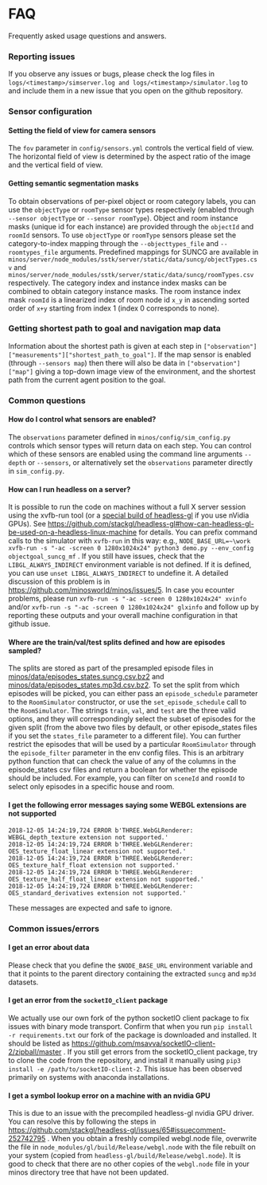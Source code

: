 # FAQ

Frequently asked usage questions and answers.

### Reporting issues

If you observe any issues or bugs, please check the log files in `logs/<timestamp>/simserver.log and logs/<timestamp>/simulator.log` to and include them in a new issue that you open on the github repository.

### Sensor configuration

#### Setting the field of view for camera sensors
The `fov` parameter in `config/sensors.yml` controls the vertical field of view.  The horizontal field of view is determined by the aspect ratio of the image and the vertical field of view.

#### Getting semantic segmentation masks
To obtain observations of per-pixel object or room category labels, you can use the `objectType` or `roomType` sensor types respectively (enabled through `--sensor objectType` or `--sensor roomType`).  Object and room instance masks (unique id for each instance) are provided through the `objectId` and `roomId` sensors.  To use `objectType` or `roomType` sensors please set the category-to-index mapping through the `--objecttypes_file` and `--roomtypes_file` arguments.  Predefined mappings for SUNCG are available in `minos/server/node_modules/sstk/server/static/data/suncg/objectTypes.csv` and `minos/server/node_modules/sstk/server/static/data/suncg/roomTypes.csv` respectively.  The category index and instance index masks can be combined to obtain category instance masks.  The room instance index mask `roomId` is a linearized index of room node id `x_y` in ascending sorted order of `x+y` starting from index 1 (index 0 corresponds to none).

### Getting shortest path to goal and navigation map data
Information about the shortest path is given at each step in `["observation"]["measurements"]["shortest_path_to_goal"]`.  If the map sensor is enabled (through `--sensors map`) then there will also be data in `["observation"]["map"]` giving a top-down image view of the environment, and the shortest path from the current agent position to the goal.

### Common questions

#### How do I control what sensors are enabled?
The `observations` parameter defined in `minos/config/sim_config.py` controls which sensor types will return data on each step.  You can control which of these sensors are enabled using the command line arguments `--depth` or `--sensors`, or alternatively set the `observations` parameter directly in `sim_config.py`.

#### How can I run headless on a server?
It is possible to run the code on machines without a full X server session using the xvfb-run tool (or a [special build of headless-gl](https://github.com/smartscenes/sstk/wiki/Headless-Rendering#using-forked-headless-gl-with-egl-support) if you use nVidia GPUs). See https://github.com/stackgl/headless-gl#how-can-headless-gl-be-used-on-a-headless-linux-machine for details. You can prefix command calls to the simulator with `xvfb-run` in this way: e.g., `NODE_BASE_URL=~\work xvfb-run -s "-ac -screen 0 1280x1024x24" python3 demo.py --env_config objectgoal_suncg_mf` . If you still have issues, check that the `LIBGL_ALWAYS_INDIRECT` environment variable is not defined. If it is defined, you can use `unset LIBGL_ALWAYS_INDIRECT` to undefine it.  A detailed discussion of this problem is in https://github.com/minosworld/minos/issues/5. In case you ecounter problems, please run `xvfb-run -s "-ac -screen 0 1280x1024x24" xvinfo` and/or `xvfb-run -s "-ac -screen 0 1280x1024x24" glxinfo` and follow up by reporting these outputs and your overall machine configuration in that github issue.


#### Where are the train/val/test splits defined and how are episodes sampled?
The splits are stored as part of the presampled episode files in [minos/data/episodes_states.suncg.csv.bz2](https://github.com/minosworld/minos/blob/master/minos/data/episode_states.suncg.csv.bz2) and [minos/data/episodes_states.mp3d.csv.bz2](https://github.com/minosworld/minos/blob/master/minos/data/episode_states.mp3d.csv.bz2).  To set the split from which episodes will be picked, you can either pass an `episode_schedule` parameter to the `RoomSimulator` constructor, or use the `set_episode_schedule` call to the `RoomSimulator`.  The strings `train`, `val`, and `test` are the three valid options, and they will correspondingly select the subset of episodes for the given split (from the above two files by default, or other episode_states files if you set the `states_file` parameter to a different file).  You can further restrict the episodes that will be used by a particular `RoomSimulator` through the `episode_filter` parameter in the env config files.  This is an arbitrary python function that can check the value of any of the columns in the episode_states csv files and return a boolean for whether the episode should be included.  For example, you can filter on `sceneId` and `roomId` to select only episodes in a specific house and room.

#### I get the following error messages saying some WEBGL extensions are not supported
```
2018-12-05 14:24:19,724 ERROR b'THREE.WebGLRenderer: WEBGL_depth_texture extension not supported.'
2018-12-05 14:24:19,724 ERROR b'THREE.WebGLRenderer: OES_texture_float_linear extension not supported.'
2018-12-05 14:24:19,724 ERROR b'THREE.WebGLRenderer: OES_texture_half_float extension not supported.'
2018-12-05 14:24:19,724 ERROR b'THREE.WebGLRenderer: OES_texture_half_float_linear extension not supported.'
2018-12-05 14:24:19,724 ERROR b'THREE.WebGLRenderer: OES_standard_derivatives extension not supported.'
```
These messages are expected and safe to ignore.

### Common issues/errors

#### I get an error about data
Please check that you define the `$NODE_BASE_URL` environment variable and that it points to the parent directory containing the extracted `suncg` and `mp3d` datasets.

#### I get an error from the `socketIO_client` package
We actually use our own fork of the python socketIO client package to fix issues with binary mode transport.  Confirm that when you run `pip install -r requirements.txt` our fork of the package is downloaded and installed. It should be listed as https://github.com/msavva/socketIO-client-2/zipball/master .  If you still get errors from the socketIO_client package, try to clone the code from the repository, and install it manually using `pip3 install -e /path/to/socketIO-client-2`. This issue has been observed primarily on systems with anaconda installations.

#### I get a symbol lookup error on a machine with an nvidia GPU
This is due to an issue with the precompiled headless-gl nvidia GPU driver.  You can resolve this by following the steps in https://github.com/stackgl/headless-gl/issues/65#issuecomment-252742795 . When you obtain a freshly compiled webgl.node file, overwrite the file in `node_modules/gl/build/Release/webgl.node` with the file rebuilt on your system (copied from `headless-gl/build/Release/webgl.node`). It is good to check that there are no other copies of the `webgl.node` file in your minos directory tree that have not been updated.
